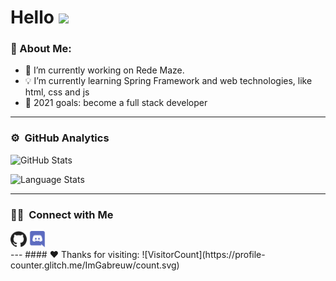 # Hello <img src="https://github.com/TheDudeThatCode/TheDudeThatCode/blob/master/Assets/Hi.gif" width="29px">
<p align="center">

### 🤵 About Me:

- 🔭 I’m currently working on Rede Maze.
- 💡 I’m currently learning Spring Framework and web technologies, like html, css and js
- 🥅 2021 goals: become a full stack developer

---
### ⚙️ &nbsp;GitHub Analytics

<img 
  alt="GitHub Stats" 
  src="https://github-readme-stats.vercel.app/api?username=ImGabreuw&show_icons=true&hide_border=true&theme=white"
/>

<img 
  alt="Language Stats" 
  src="https://github-readme-stats.vercel.app/api/top-langs/?username=ImGabreuw&layout=compact&theme=white&hide_border=true" 
/>

---
### 🤝🏻 &nbsp;Connect with Me 

<div align="left"
  <a href="https://github.com/ImGabreuw">
    <img 
       width="26px"
       height="26px"
       src="https://github.com/ImGabreuw/ImGabreuw/blob/master/github.svg"
       alt="github"
    />
  </a>
  <img 
      width="26px"
      height="26px"
      src="https://github.com/ImGabreuw/ImGabreuw/blob/master/discord.svg"
      alt="discord
      title="Gabreuw__#9336"
    />
</div>
---
#### ♥️ Thanks for visiting:
![VisitorCount](https://profile-counter.glitch.me/ImGabreuw/count.svg)
